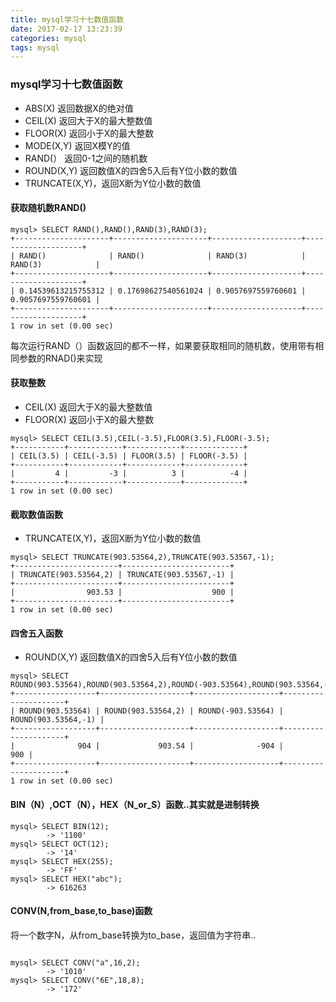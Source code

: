 ```yaml
---
title: mysql学习十七数值函数
date: 2017-02-17 13:23:39
categories: mysql
tags: mysql
---
```

### mysql学习十七数值函数

* ABS(X) 返回数据X的绝对值
* CEIL(X) 返回大于X的最大整数值
* FLOOR(X) 返回小于X的最大整数
* MODE(X,Y) 返回X模Y的值
* RAND(） 返回0-1之间的随机数
* ROUND(X,Y) 返回数值X的四舍5入后有Y位小数的数值
* TRUNCATE(X,Y)，返回X断为Y位小数的数值

#### 获取随机数RAND()
```
mysql> SELECT RAND(),RAND(),RAND(3),RAND(3);
+---------------------+---------------------+--------------------+--------------------+
| RAND()              | RAND()              | RAND(3)            | RAND(3)            |
+---------------------+---------------------+--------------------+--------------------+
| 0.14539613215755312 | 0.17698627540561024 | 0.9057697559760601 | 0.9057697559760601 |
+---------------------+---------------------+--------------------+--------------------+
1 row in set (0.00 sec)
```
每次运行RAND（）函数返回的都不一样，如果要获取相同的随机数，使用带有相同参数的RNAD()来实现


#### 获取整数
* CEIL(X) 返回大于X的最大整数值
* FLOOR(X) 返回小于X的最大整数
```
mysql> SELECT CEIL(3.5),CEIL(-3.5),FLOOR(3.5),FLOOR(-3.5);
+-----------+------------+------------+-------------+
| CEIL(3.5) | CEIL(-3.5) | FLOOR(3.5) | FLOOR(-3.5) |
+-----------+------------+------------+-------------+
|         4 |         -3 |          3 |          -4 |
+-----------+------------+------------+-------------+
1 row in set (0.00 sec)
```

#### 截取数值函数

* TRUNCATE(X,Y)，返回X断为Y位小数的数值

```
mysql> SELECT TRUNCATE(903.53564,2),TRUNCATE(903.53567,-1);
+-----------------------+------------------------+
| TRUNCATE(903.53564,2) | TRUNCATE(903.53567,-1) |
+-----------------------+------------------------+
|                903.53 |                    900 |
+-----------------------+------------------------+
1 row in set (0.00 sec)
```

#### 四舍五入函数
* ROUND(X,Y) 返回数值X的四舍5入后有Y位小数的数值

```
mysql> SELECT ROUND(903.53564),ROUND(903.53564,2),ROUND(-903.53564),ROUND(903.53564,-1);
+------------------+--------------------+-------------------+---------------------+
| ROUND(903.53564) | ROUND(903.53564,2) | ROUND(-903.53564) | ROUND(903.53564,-1) |
+------------------+--------------------+-------------------+---------------------+
|              904 |             903.54 |              -904 |                 900 |
+------------------+--------------------+-------------------+---------------------+
1 row in set (0.00 sec)
```

#### BIN（N）,OCT（N），HEX（N_or_S）函数..其实就是进制转换
```
mysql> SELECT BIN(12);
        -> '1100'
mysql> SELECT OCT(12);
        -> '14'
mysql> SELECT HEX(255);
        -> 'FF'
mysql> SELECT HEX("abc");
        -> 616263
```

#### CONV(N,from_base,to_base)函数

将一个数字N，从from_base转换为to_base，返回值为字符串..

```

mysql> SELECT CONV("a",16,2);
        -> '1010'
mysql> SELECT CONV("6E",18,8);
        -> '172'
```
